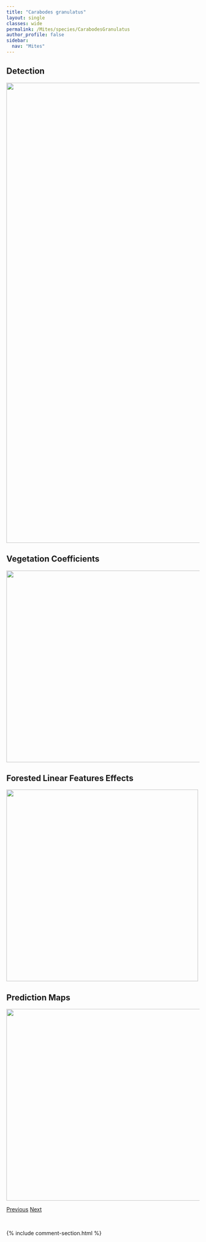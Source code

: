 ```yaml
---
title: "Carabodes granulatus"
layout: single
classes: wide
permalink: /Mites/species/CarabodesGranulatus
author_profile: false
sidebar:
  nav: "Mites"
---
```


<h2>Detection</h2>

<a href="https://drive.google.com/uc?export=view&id=17ISCF2J81fXxmGP8Qgt4L2KcO48lssIB">
<img src="https://drive.google.com/uc?export=view&id=17ISCF2J81fXxmGP8Qgt4L2KcO48lssIB" height = "1200" width = "800">
</a>


<h2>Vegetation Coefficients</h2>

<a href="https://drive.google.com/uc?export=view&id=1neuBbKL--3AWlPfjqPpzhY1wbSBA8qyf">
<img src="https://drive.google.com/uc?export=view&id=1neuBbKL--3AWlPfjqPpzhY1wbSBA8qyf" height = "500" width = "1000">
</a>


<h2>Forested Linear Features Effects</h2>

<a href="https://drive.google.com/uc?export=view&id=1XbJup6ls-WOXBd3tVkd4xF4ZiESc6-Cz">
<img src="https://drive.google.com/uc?export=view&id=1XbJup6ls-WOXBd3tVkd4xF4ZiESc6-Cz" height = "500" width = "500">
</a>


<h2>Prediction Maps</h2>

<a href="https://drive.google.com/uc?export=view&id=1x6C092nJrz6fprRgHklNhWLay9Ln5DAL">
<img src="https://drive.google.com/uc?export=view&id=1x6C092nJrz6fprRgHklNhWLay9Ln5DAL" height = "500" width = "1000">
</a>


<a href="/DevelopmentWebsite/Mites/species/CamisiaSpinifer" class="pagination--pager" title="Camisia spinifer">Previous</a> <a href="/DevelopmentWebsite/Mites/species/CarabodesLabyrinthicus" class="pagination--pager" title="Carabodes labyrinthicus">Next</a>

<p>&nbsp;</p>

{% include comment-section.html %}
